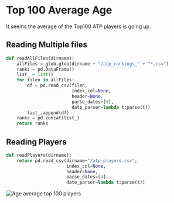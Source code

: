 # Top 100 Average Age

It seems the average of the Top100 ATP players is going up.

## Reading Multiple files

```python
def readAllFiles(dirname):
    allFiles = glob.glob(dirname + "/atp_rankings_" + "*.csv")
    ranks = pd.DataFrame()
    list_ = list()
    for filen in allFiles:
        df = pd.read_csv(filen,
                         index_col=None,
                         header=None,
                         parse_dates=[0],
                         date_parser=lambda t:parse(t))
        list_.append(df)
    ranks = pd.concat(list_)
    return ranks
```

## Reading Players

```python
def readPlayers(dirname):
    return pd.read_csv(dirname+"/atp_players.csv",
                       index_col=None,
                       header=None,
                       parse_dates=[4],
                       date_parser=lambda t:parse(t))
```

![Age average top 100 players](https://raw.githubusercontent.com/ppaulojr/tennis_atp/master/examples/Pandas/AverageTop100Age/GraphTop100.png)

